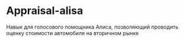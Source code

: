# Appraisal-alisa

Навык для голосового помощника Алиса, позволяющий проводить оценку стоимости автомобиля на вторичном рынке
